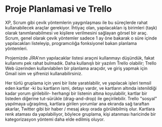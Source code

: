 # Proje Planlamasi ve Trello

XP, Scrum gibi çevik yöntemlerin yaygınlaşması ile bu süreçlerde rahat
kullanabilecek araçlar gerekiyor. İhtiyaç olan, yapılacakları iş
birimleri (taşk) olarak tanımlanabilmesi ve kişilere verilmesini
sağlayan görsel bir araç. Scrum, genel olarak çevik yöntemler sadece 1
ay öne bakarak o süre içinde yapılacakları listeleyip, programcılığa
fonksiyonel bakan planlama yöntemleri.

Projemizde JİRA'nın yapılacaklar listesi araçıni kullanmayı düşündük,
fakat kullanımı pek rahat bulmadık. Daha kullanışlı bir yazılım Trello
olabilir; Trello Web üzerinden kullanılabilen bir planlama araçıdır,
ve giriş yapmak için Gmail isim ve şifrenizi kullanabilirsiniz.

Her türlü gruplama için yeni bir liste yaratılabilir, ve yapılacak
işleri temsil eden kartlar -ki bu kartların ismi, detayı vardır, ve
kartların altında istenildiği kadar yorum girilebilir- herhangi bir
listenin altına koyulabilir, kartlar bir listeden diğerine tut-sürükle
(drag-and-drop) ile geçirilebilir. Trello "sosyal" yapılmaya
uğraşılmış, kartlara girilen yorumlar ana ekranda sağ taraftan
akarlar, Twitter gibi bir haber / mesaj akışı orada görülebilmiş
olur. Kartlara renk ataması da yapılabiliyor, böylece gruplama, kişi
atanması haricinde bir kategorizasyon yöntemi daha elde edilmiş
oluyor.









